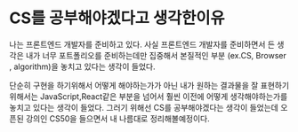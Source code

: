 # CS를 공부해야겠다고 생각한이유

나는 프론트엔드 개발자를 준비하고 있다. 사실 프론트엔드 개발자를 준비하면서 든 생각은 내가 너무 포트폴리오를 준비하는데만 집중해서 본질적인 부분 (ex.CS, Browser , algorithm)을 놓치고 있다는 생각이 들었다.

단순히 구현을 하기위해서 어떻게 해야하는가가 아닌 내가 원하는 결과물을 잘 표현하기 위해서는 JavaScript,React같은 부분을 넘어서 훨씬 이전에 어떻게 생각해야하는가를 놓치고 있다는 생각이 들었다. 그러기 위해선 CS를 공부해야겠다는 생각이 들었는데 오픈된 강의인 CS50을 들으면서 내 나름대로 정리해볼예정이다.
